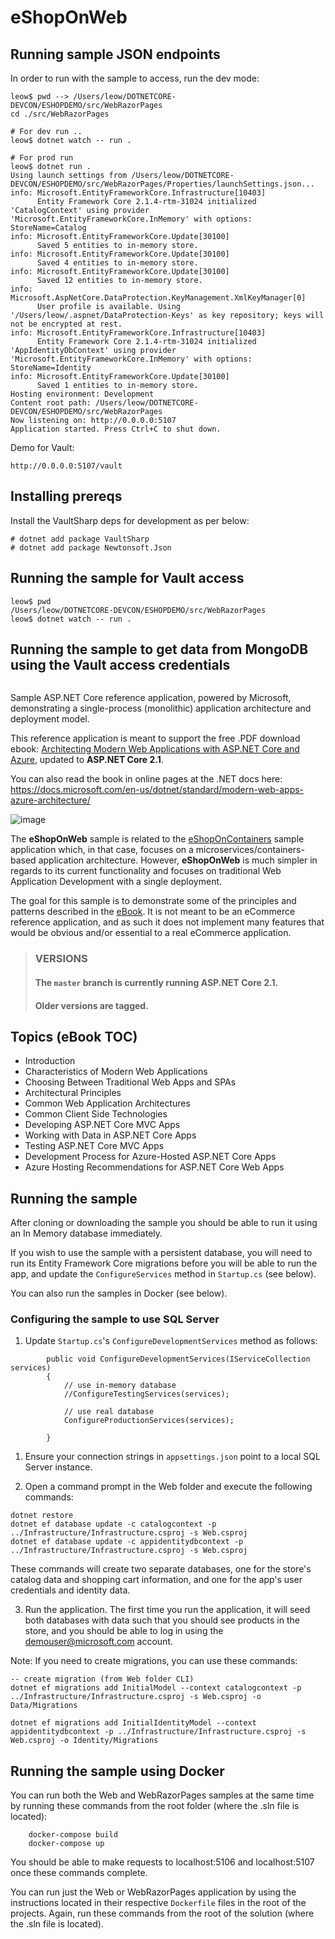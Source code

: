 # eShopOnWeb

## Running sample JSON endpoints
In order to run with the sample to access, run the dev mode:
```
leow$ pwd --> /Users/leow/DOTNETCORE-DEVCON/ESHOPDEMO/src/WebRazorPages
cd ./src/WebRazorPages

# For dev run ..
leow$ dotnet watch -- run .

# For prod run
leow$ dotnet run .
Using launch settings from /Users/leow/DOTNETCORE-DEVCON/ESHOPDEMO/src/WebRazorPages/Properties/launchSettings.json...
info: Microsoft.EntityFrameworkCore.Infrastructure[10403]
      Entity Framework Core 2.1.4-rtm-31024 initialized 'CatalogContext' using provider 'Microsoft.EntityFrameworkCore.InMemory' with options: StoreName=Catalog
info: Microsoft.EntityFrameworkCore.Update[30100]
      Saved 5 entities to in-memory store.
info: Microsoft.EntityFrameworkCore.Update[30100]
      Saved 4 entities to in-memory store.
info: Microsoft.EntityFrameworkCore.Update[30100]
      Saved 12 entities to in-memory store.
info: Microsoft.AspNetCore.DataProtection.KeyManagement.XmlKeyManager[0]
      User profile is available. Using '/Users/leow/.aspnet/DataProtection-Keys' as key repository; keys will not be encrypted at rest.
info: Microsoft.EntityFrameworkCore.Infrastructure[10403]
      Entity Framework Core 2.1.4-rtm-31024 initialized 'AppIdentityDbContext' using provider 'Microsoft.EntityFrameworkCore.InMemory' with options: StoreName=Identity
info: Microsoft.EntityFrameworkCore.Update[30100]
      Saved 1 entities to in-memory store.
Hosting environment: Development
Content root path: /Users/leow/DOTNETCORE-DEVCON/ESHOPDEMO/src/WebRazorPages
Now listening on: http://0.0.0.0:5107
Application started. Press Ctrl+C to shut down.

```

Demo for Vault:
```
http://0.0.0.0:5107/vault
```

## Installing prereqs

Install the VaultSharp deps for development as per below:
```
# dotnet add package VaultSharp
# dotnet add package Newtonsoft.Json
```

## Running the sample for Vault access 
```
leow$ pwd
/Users/leow/DOTNETCORE-DEVCON/ESHOPDEMO/src/WebRazorPages
leow$ dotnet watch -- run .
```

## Running the sample to get data from MongoDB using the Vault access credentials
```

```

Sample ASP.NET Core reference application, powered by Microsoft, demonstrating a single-process (monolithic) application architecture and deployment model. 

This reference application is meant to support the free .PDF download ebook: [Architecting Modern Web Applications with ASP.NET Core and Azure](https://aka.ms/webappebook), updated to **ASP.NET Core 2.1**.

You can also read the book in online pages at the .NET docs here: 
https://docs.microsoft.com/en-us/dotnet/standard/modern-web-apps-azure-architecture/

![image](https://user-images.githubusercontent.com/1712635/42467632-449688c2-8367-11e8-9323-81ab50a66006.png)

The **eShopOnWeb** sample is related to the [eShopOnContainers](https://github.com/dotnet/eShopOnContainers) sample application which, in that case, focuses on a microservices/containers-based application architecture. However, **eShopOnWeb** is much simpler in regards to its current functionality and focuses on traditional Web Application Development with a single deployment.

The goal for this sample is to demonstrate some of the principles and patterns described in the [eBook](https://aka.ms/webappebook). It is not meant to be an eCommerce reference application, and as such it does not implement many features that would be obvious and/or essential to a real eCommerce application.

> ### VERSIONS
> #### The `master` branch is currently running ASP.NET Core 2.1.
> #### Older versions are tagged.


## Topics (eBook TOC)

- Introduction
- Characteristics of Modern Web Applications
- Choosing Between Traditional Web Apps and SPAs
- Architectural Principles
- Common Web Application Architectures
- Common Client Side Technologies
- Developing ASP.NET Core MVC Apps
- Working with Data in ASP.NET Core Apps
- Testing ASP.NET Core MVC Apps
- Development Process for Azure-Hosted ASP.NET Core Apps
- Azure Hosting Recommendations for ASP.NET Core Web Apps

## Running the sample

After cloning or downloading the sample you should be able to run it using an In Memory database immediately.

If you wish to use the sample with a persistent database, you will need to run its Entity Framework Core migrations before you will be able to run the app, and update the `ConfigureServices` method in `Startup.cs` (see below).

You can also run the samples in Docker (see below).

### Configuring the sample to use SQL Server

1. Update `Startup.cs`'s `ConfigureDevelopmentServices` method as follows:

```
        public void ConfigureDevelopmentServices(IServiceCollection services)
        {
            // use in-memory database
            //ConfigureTestingServices(services);

            // use real database
            ConfigureProductionServices(services);

        }
```

1. Ensure your connection strings in `appsettings.json` point to a local SQL Server instance.

2. Open a command prompt in the Web folder and execute the following commands:

```
dotnet restore
dotnet ef database update -c catalogcontext -p ../Infrastructure/Infrastructure.csproj -s Web.csproj
dotnet ef database update -c appidentitydbcontext -p ../Infrastructure/Infrastructure.csproj -s Web.csproj
```

These commands will create two separate databases, one for the store's catalog data and shopping cart information, and one for the app's user credentials and identity data.

3. Run the application.
The first time you run the application, it will seed both databases with data such that you should see products in the store, and you should be able to log in using the demouser@microsoft.com account.

Note: If you need to create migrations, you can use these commands:
```
-- create migration (from Web folder CLI)
dotnet ef migrations add InitialModel --context catalogcontext -p ../Infrastructure/Infrastructure.csproj -s Web.csproj -o Data/Migrations

dotnet ef migrations add InitialIdentityModel --context appidentitydbcontext -p ../Infrastructure/Infrastructure.csproj -s Web.csproj -o Identity/Migrations
```

## Running the sample using Docker

You can run both the Web and WebRazorPages samples at the same time by running these commands from the root folder (where the .sln file is located):

```
    docker-compose build
    docker-compose up
```

You should be able to make requests to localhost:5106 and localhost:5107 once these commands complete.

You can run just the Web or WebRazorPages application by using the instructions located in their respective `Dockerfile` files in the root of the projects. Again, run these commands from the root of the solution (where the .sln file is located).
